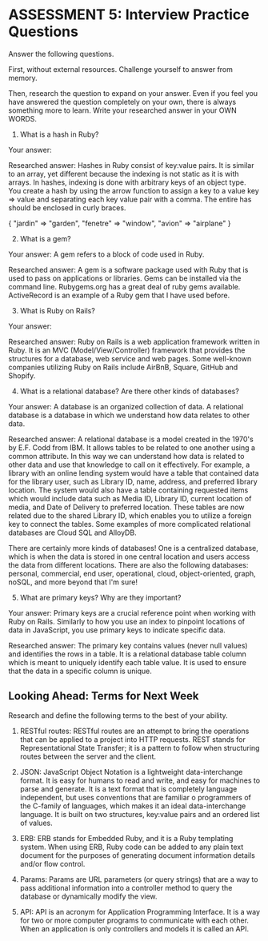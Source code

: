 # ASSESSMENT 5: Interview Practice Questions

Answer the following questions.

First, without external resources. Challenge yourself to answer from memory.

Then, research the question to expand on your answer. Even if you feel you have answered the question completely on your own, there is always something more to learn. Write your researched answer in your OWN WORDS.

1. What is a hash in Ruby?

Your answer:

Researched answer: Hashes in Ruby consist of key:value pairs. It is similar to an array, yet different because the indexing is not static as it is with arrays. In hashes, indexing is done with arbitrary keys of an object type. You create a hash by using the arrow function to assign a key to a value key => value and separating each key value pair with a comma. The entire has should be enclosed in curly braces. 

{ "jardin" => "garden", "fenetre" => "window", "avion" => "airplane" }

2. What is a gem?

Your answer: A gem refers to a block of code used in Ruby.

Researched answer: A gem is a software package used with Ruby that is used to pass on applications or libraries. Gems can be installed via the command line. Rubygems.org has a great deal of ruby gems available. ActiveRecord is an example of a Ruby gem that I have used before.  

3. What is Ruby on Rails?

Your answer: 

Researched answer: Ruby on Rails is a web application framework written in Ruby. It is an MVC (Model/View/Controller) framework that provides the structures for a database, web service and web pages. Some well-known companies utilizing Ruby on Rails include AirBnB, Square, GitHub and Shopify. 

4. What is a relational database? Are there other kinds of databases?

Your answer: A database is an organized collection of data. A relational database is a database in which we understand how data relates to other data. 

Researched answer: A relational database is a model created in the 1970's by E.F. Codd from IBM. It allows tables to be related to one another using a common attribute. In this way we can understand how data is related to other data and use that knowledge to call on it effectively. For example, a library with an online lending system would have a table that contained data for the library user, such as Library ID, name, address, and preferred library location. The system would also have a table containing requested items which would include data such as Media ID, Library ID, current location of media, and Date of Delivery to preferred location. These tables are now related due to the shared Library ID, which enables you to utilize a foreign key to connect the tables. Some examples of more complicated relational databases are Cloud SQL and AlloyDB.

There are certainly more kinds of databases! One is a centralized database, which is when the data is stored in one central location and users access the data from different locations. There are also the following databases: personal, commercial, end user, operational, cloud, object-oriented, graph, noSQL, and more beyond that I'm sure!

5. What are primary keys? Why are they important?

Your answer: Primary keys are a crucial reference point when working with Ruby on Rails. Similarly to how you use an index to pinpoint locations of data in JavaScript, you use primary keys to indicate specific data. 

Researched answer: The primary key contains values (never null values) and identifies the rows in a table. It is a relational database table column which is meant to uniquely identify each table value. It is used to ensure that the data in a specific column is unique. 

## Looking Ahead: Terms for Next Week

Research and define the following terms to the best of your ability.

1. RESTful routes: RESTful routes are an attempt to bring the operations that can be applied to a project into HTTP requests. REST stands for Representational State Transfer; it is a pattern to follow when structuring routes between the server and the client.

2. JSON: JavaScript Object Notation is a lightweight data-interchange format. It is easy for humans to read and write, and easy for machines to parse and generate. It is a text format that is completely language independent, but uses conventions that are familiar o programmers of the C-family of languages, which makes it an ideal data-interchange language. It is built on two structures, key:value pairs and an ordered list of values. 

3. ERB: ERB stands for Embedded Ruby, and it is a Ruby templating system. When using ERB, Ruby code can be added to any plain text document for the purposes of generating document information details and/or flow control. 

4. Params: Params are URL parameters (or query strings) that are a way to pass additional information into a controller method to query the database or dynamically modify the view. 

5. API: API is an acronym for Application Programming Interface. It is a way for two or more computer programs to communicate with each other. When an application is only controllers and models it is called an API.

